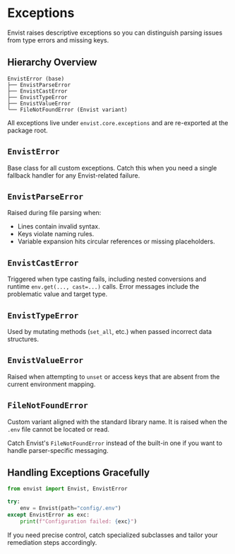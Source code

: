 # Exceptions

Envist raises descriptive exceptions so you can distinguish parsing issues from type errors and missing keys.

## Hierarchy Overview

```text
EnvistError (base)
├── EnvistParseError
├── EnvistCastError
├── EnvistTypeError
├── EnvistValueError
└── FileNotFoundError (Envist variant)
```

All exceptions live under `envist.core.exceptions` and are re-exported at the package root.

## `EnvistError`

Base class for all custom exceptions. Catch this when you need a single fallback handler for any Envist-related failure.

## `EnvistParseError`

Raised during file parsing when:

- Lines contain invalid syntax.
- Keys violate naming rules.
- Variable expansion hits circular references or missing placeholders.

## `EnvistCastError`

Triggered when type casting fails, including nested conversions and runtime `env.get(..., cast=...)` calls. Error messages include the problematic value and target type.

## `EnvistTypeError`

Used by mutating methods (`set_all`, etc.) when passed incorrect data structures.

## `EnvistValueError`

Raised when attempting to `unset` or access keys that are absent from the current environment mapping.

## `FileNotFoundError`

Custom variant aligned with the standard library name. It is raised when the `.env` file cannot be located or read.

Catch Envist's `FileNotFoundError` instead of the built-in one if you want to handle parser-specific messaging.

## Handling Exceptions Gracefully

```python
from envist import Envist, EnvistError

try:
    env = Envist(path="config/.env")
except EnvistError as exc:
    print(f"Configuration failed: {exc}")
```

If you need precise control, catch specialized subclasses and tailor your remediation steps accordingly.
